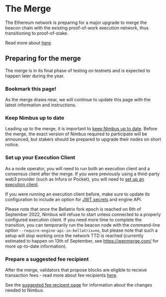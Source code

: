 # The Merge

The Ethereum network is preparing for a major upgrade to merge the beacon chain with the existing proof-of-work execution network, thus transitioning to proof-of-stake.

Read more about [here](https://ethereum.org/en/upgrades/merge/).

## Preparing for the merge

The merge is in its final phase of testing on testnets and is expected to happen later during the year.

### Bookmark this page!

As the merge draws near, we will continue to update this page with the latest information and instructions.

### Keep Nimbus up to date

Leading up to the merge, it is important to [keep Nimbus up to date](./keep-updated.md). Before the merge, the exact version of Nimbus required to participate will be announced, but stakers should be prepared to upgrade their nodes on short notice.

### Set up your Execution Client

As a node operator, you will need to run both an execution client and a consensus client after the merge. If you were previously using a third-party web3 provider (such as Infura or Pocket), you will need to [set up an execution client](./eth1.md).

If you were running an execution client before, make sure to update its configuration to include an option for [JWT secrets](./eth1.md#3-pass-the-jwt-secret-to-nimbus) and engine API.

Please note that once the Bellatrix fork epoch is reached on 6th of September 2022, Nimbus will refuse to start unless connected to a properly configured execution client. If you need more time to complete the transition, you can temporarily run the beacon node with the command-line option `--require-engine-api-in-bellatrix=no`, but please note that such a setup will stop working once the network TTD is reached (currently estimated to happen on 13th of September, see https://wenmerge.com/ for more up-to-date information).

### Prepare a suggested fee recipient

After the merge, validators that propose blocks are eligible to recieve transaction fees - read more about fee recipients [here](https://launchpad.ethereum.org/en/merge-readiness#fee-recipient).

See the [suggested fee recipent page](./suggested-fee-recipient.md) for information about the changes needed to Nimbus.
